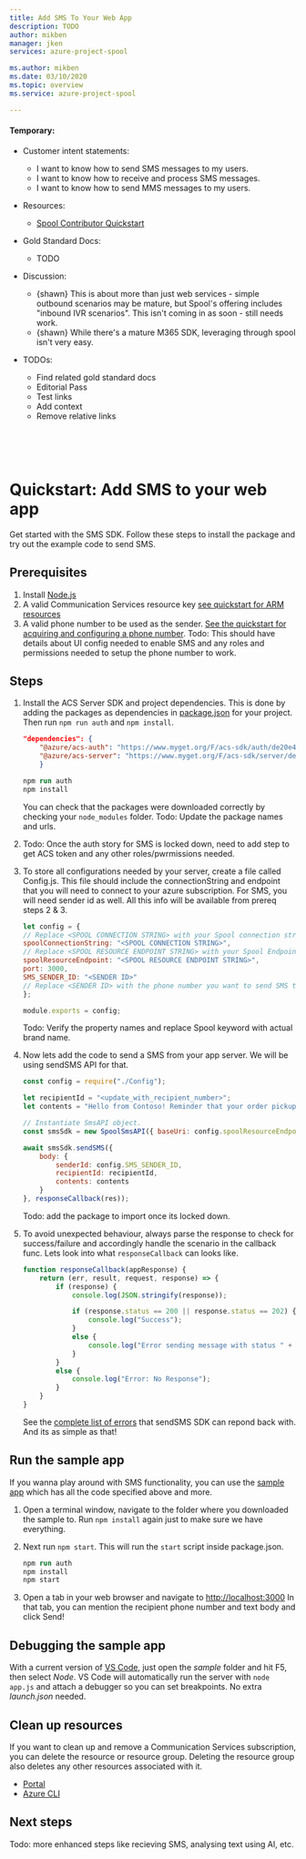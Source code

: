 ```yaml
---
title: Add SMS To Your Web App
description: TODO
author: mikben    
manager: jken
services: azure-project-spool

ms.author: mikben
ms.date: 03/10/2020
ms.topic: overview
ms.service: azure-project-spool

---
```


#### Temporary:

-  Customer intent statements: 
   - I want to know how to send SMS messages to my users.
   - I want to know how to receive and process SMS messages.
   - I want to know how to send MMS messages to my users.

- Resources: 
  - [Spool Contributor Quickstart](https://review.docs.microsoft.com/en-us/azure/project-spool/contribute?branch=pr-en-us-104477)

- Gold Standard Docs:
  - TODO

- Discussion:
  - {shawn} This is about more than just web services - simple outbound scenarios may be mature, but Spool's offering includes "inbound IVR scenarios". This isn't coming in as soon - still needs work. 
  - {shawn} While there's a mature M365 SDK, leveraging through spool isn't very easy.

- TODOs:
  - Find related gold standard docs
  - Editorial Pass
  - Test links
  - Add context
  - Remove relative links
  
<br>
<br>
<br>

# Quickstart: Add SMS to your web app

Get started with the SMS SDK. Follow these steps to install the package and try out the example code to send SMS.

## Prerequisites

1. Install [Node.js](https://nodejs.org)
2. A valid Communication Services resource key [see quickstart for ARM resources](https://msazure.visualstudio.com/One/_git/COSINE-DEP-Spool?path=%2Fsamples%2FExternal%2Fquickstarts%2Fquickstart-getspoolresource-armclient.md&_a=preview)
3. A valid phone number to be used as the sender. [See the quickstart for acquiring and configuring a phone number](https://review.docs.microsoft.com/en-us/azure/project-spool/tutorials/provision-and-release-phone-numbers?branch=pr-en-us-104477).
Todo: This should have details about UI config needed to enable SMS and any roles and permissions needed to setup the phone number to work.

## Steps

1. Install the ACS Server SDK and project dependencies. This is done by adding the packages as dependencies in [package.json](https://docs.npmjs.com/files/package.json) for your project. Then run `npm run auth` and `npm install`.

    ```json
    "dependencies": {
        "@azure/acs-auth": "https://www.myget.org/F/acs-sdk/auth/de20e499-3c4d-4204-bada-c209d6b770b6/npm/@azure/acs-auth/-/0.1.4.tgz",
        "@azure/acs-server": "https://www.myget.org/F/acs-sdk/server/de20e499-3c4d-4204-bada-c209d6b770b6/npm/@azure/acs-server/-/0.1.4.tgz"
        }
    ```

    ```ps
    npm run auth
    npm install
    ```

    You can check that the packages were downloaded correctly by checking your `node_modules` folder.
    Todo: Update the package names and urls. 

2. Todo: Once the auth story for SMS is locked down, need to add step to get ACS token and any other roles/pwrmissions needed.

3. To store all configurations needed by your server, create a file called Config.js. This file should include the connectionString and endpoint that you will need to connect to your azure subscription. For SMS, you will need sender id as well. All this info will be available from prereq steps 2 & 3.

    ```js
    let config = {
    // Replace <SPOOL CONNECTION STRING> with your Spool connection string provided by Azure.
    spoolConnectionString: "<SPOOL CONNECTION STRING>",
    // Replace <SPOOL RESOURCE ENDPOINT STRING> with your Spool Endpoint e.g."https://myspoolresource.westus2.spool.azure.net/";
    spoolResourceEndpoint: "<SPOOL RESOURCE ENDPOINT STRING>",
    port: 3000,
    SMS_SENDER_ID: "<SENDER ID>"
    // Replace <SENDER ID> with the phone number you want to send SMS to. It should be in the format of `+<country_code><area_code><phone_number>`
    };

    module.exports = config;
    ```

    Todo:  Verify the property names and replace Spool keyword with actual brand name.

4. Now lets add the code to send a SMS from your app server. We will be using sendSMS API for that.

    ```js
    const config = require("./Config");

    let recipientId = "<update_with_recipient_number>";
    let contents = "Hello from Contoso! Reminder that your order pickup is scheduled for 3pm today. Our staff will be looking forward to meet you at the pickup counter.";

    // Instantiate SmsAPI object.
    const smsSdk = new SpoolSmsAPI({ baseUri: config.spoolResourceEndpoint });

    await smsSdk.sendSMS({
        body: {
            senderId: config.SMS_SENDER_ID,
            recipientId: recipientId,
            contents: contents
        }
    }, responseCallback(res));
    ```

    Todo: add the package to import once its locked down.

5. To avoid unexpected behaviour, always parse the response to check for success/failure and accordingly handle the scenario in the callback func. Lets look into what `responseCallback` can looks like.

    ```js
    function responseCallback(appResponse) {
        return (err, result, request, response) => {
            if (response) {
                console.log(JSON.stringify(response));

                if (response.status == 200 || response.status == 202) {
                    console.log("Success");
                }
                else {
                    console.log("Error sending message with status " + response.status);
                }
            }
            else {
                console.log("Error: No Response");
            }
        }
    }
    ```

    See the [complete list of errors](https://review.docs.microsoft.com/en-us/azure/project-spool/?branch=pr-en-us-104477) that sendSMS SDK can repond back with.
    And its as simple as that!

## Run the sample app

If you wanna play around with SMS functionality, you can use the [sample app](https://skype.visualstudio.com/SCC/_git/client_crossplatform_spool-sdk?path=%2Fsrc%2FSDK%2Fweb%2Fsms-demo&version=GBmaster) which has all the code specified above and more.

1. Open a terminal window, navigate to the folder where you downloaded the sample to. Run `npm install` again just to make sure we have everything.
2. Next run `npm start`. This will run the `start` script inside package.json.

    ```ps
    npm run auth
    npm install
    npm start
    ```

3. Open a tab in your web browser and navigate to <http://localhost:3000> In that tab, you can mention the recipient
phone number and text body and click Send!

## Debugging the sample app

With a current version of [VS Code](https://code.visualstudio.com/), just open the _sample_ folder and hit F5, then select _Node_. VS Code will automatically run the server with `node app.js` and attach a debugger so you can set breakpoints. No extra _launch.json_ needed.

## Clean up resources

If you want to clean up and remove a Communication Services subscription, you can delete the resource or resource group. Deleting the resource group also deletes any other resources associated with it.

* [Portal](../../communication-services-apis-create-account.md#clean-up-resources)
* [Azure CLI](../../communication-services-apis-create-account-cli.md#clean-up-resources)

## Next steps
Todo: more enhanced steps like recieving SMS, analysing text using AI, etc.
